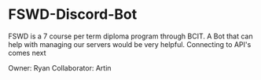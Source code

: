 # FSWD-Discord-Bot
FSWD is a 7 course per term diploma program through BCIT. A Bot that can help with managing our servers would be very helpful. Connecting to API's comes next

Owner: Ryan
Collaborator: Artin
